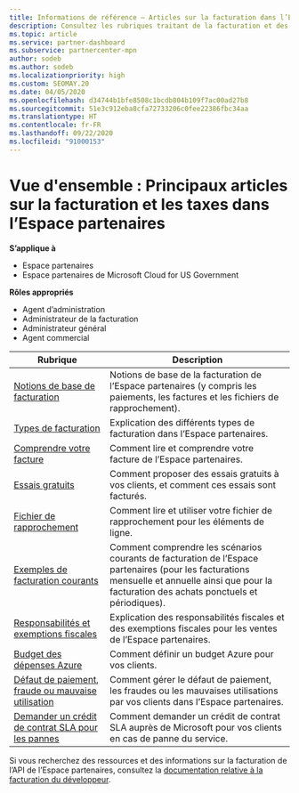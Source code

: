 ```yaml
---
title: Informations de référence – Articles sur la facturation dans l’Espace partenaires
description: Consultez les rubriques traitant de la facturation et des taxes dans l’Espace partenaires. Ces rubriques portent sur les ressources de facturation, les factures, la facturation Fournisseur de solutions Cloud et les taxes.
ms.topic: article
ms.service: partner-dashboard
ms.subservice: partnercenter-mpn
author: sodeb
ms.author: sodeb
ms.localizationpriority: high
ms.custom: SEOMAY.20
ms.date: 04/05/2020
ms.openlocfilehash: d34744b1bfe8508c1bcdb804b109f7ac00ad27b8
ms.sourcegitcommit: 51e3c912eba8cfa72733206c0fee22386fbc34aa
ms.translationtype: HT
ms.contentlocale: fr-FR
ms.lasthandoff: 09/22/2020
ms.locfileid: "91000153"
---
```

# <a name="overview-main-billing-and-tax-articles-in-partner-center"></a>Vue d'ensemble : Principaux articles sur la facturation et les taxes dans l’Espace partenaires

**S’applique à**

- Espace partenaires
- Espace partenaires de Microsoft Cloud for US Government

**Rôles appropriés**

- Agent d’administration
- Administrateur de la facturation
- Administrateur général
- Agent commercial

| Rubrique | Description |
| ----- | ----------- |
| [Notions de base de facturation](billing-basics.md) | Notions de base de la facturation de l’Espace partenaires (y compris les paiements, les factures et les fichiers de rapprochement). |
| [Types de facturation](billing-different-types.md) | Explication des différents types de facturation dans l’Espace partenaires. |
| [Comprendre votre facture](read-your-bill.md) | Comment lire et comprendre votre facture de l’Espace partenaires. |
| [Essais gratuits](offer-your-customers-trials-of-microsoft-products.md) | Comment proposer des essais gratuits à vos clients, et comment ces essais sont facturés. |
| [Fichier de rapprochement](use-the-reconciliation-files.md) | Comment lire et utiliser votre fichier de rapprochement pour les éléments de ligne. |
| [Exemples de facturation courants](common-billing-scenarios.md) | Comment comprendre les scénarios courants de facturation de l’Espace partenaires (pour les facturations mensuelle et annuelle ainsi que pour la facturation des achats ponctuels et périodiques). |
| [Responsabilités et exemptions fiscales](tax-and-tax-exemptions.md) | Explication des responsabilités fiscales et des exemptions fiscales pour les ventes de l’Espace partenaires. |
| [Budget des dépenses Azure](set-an-azure-spending-budget-for-your-customers.md) | Comment définir un budget Azure pour vos clients. |
| [Défaut de paiement, fraude ou mauvaise utilisation](non-payment-fraud-misuse.md) | Comment gérer le défaut de paiement, les fraudes ou les mauvaises utilisations par vos clients dans l’Espace partenaires. |
| [Demander un crédit de contrat SLA pour les pannes](request-credit.md) | Comment demander un crédit de contrat SLA auprès de Microsoft pour vos clients en cas de panne du service. |

Si vous recherchez des ressources et des informations sur la facturation de l’API de l’Espace partenaires, consultez la [documentation relative à la facturation du développeur](/partner-center/develop/manage-billing).